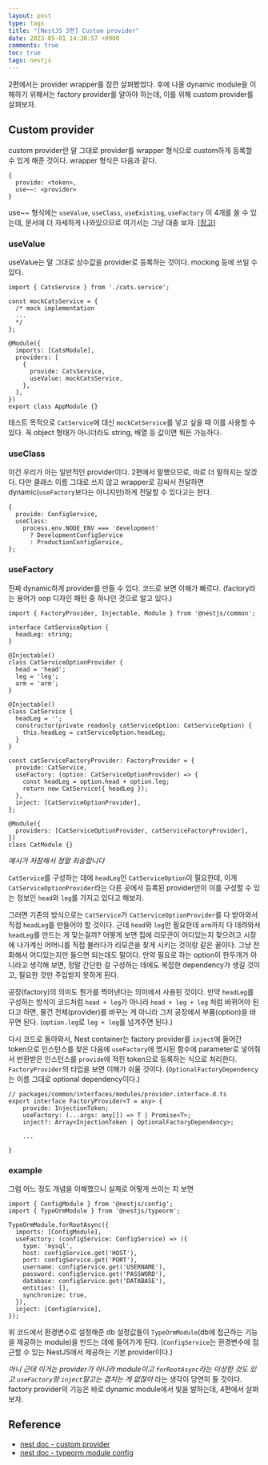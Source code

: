 ```yaml
---
layout: post
type: tags
title: "[NestJS 3편] Custom provider"
date: 2023-05-01 14:30:57 +0900
comments: true
toc: true
tags: nestjs
---
```



2편에서는 provider wrapper를 잠깐 살펴봤었다. 후에 나올 dynamic module을 이해하기 위해서는 factory provider를 알아야 하는데, 이를 위해 custom provider를 살펴보자.

## Custom provider

custom provider란 말 그대로 provider를 wrapper 형식으로 custom하게 등록할 수 있게 해준 것이다. wrapper 형식은 다음과 같다.

```tsx
{
  provide: <token>,
  use~~: <provider> 
}
```

use~~ 형식에는 `useValue`, `useClass`, `useExisting`, `useFactory` 이 4개를 쓸 수 있는데, 문서에 더 자세하게 나와있으므로 여기서는 그냥 대충 보자. [[참고]](https://docs.nestjs.com/fundamentals/custom-providers)

### useValue

useValue는 말 그대로 상수값을 provider로 등록하는 것이다. mocking 등에 쓰일 수 있다.

```tsx
import { CatsService } from './cats.service';

const mockCatsService = {
  /* mock implementation
  ...
  */
};

@Module({
  imports: [CatsModule],
  providers: [
    {
      provide: CatsService,
      useValue: mockCatsService,
    },
  ],
})
export class AppModule {}
```

테스트 목적으로 `CatService`에 대신 `mockCatService`를 넣고 싶을 때 이를 사용할 수 있다. 꼭 object 형태가 아니더라도 string, 배열 등 값이면 뭐든 가능하다.

### useClass

이건 우리가 아는 일반적인 provider이다. 2편에서 말했으므로, 따로 더 말하지는 않겠다. 다만 클래스 이름 그대로 쓰지 않고 wrapper로 감싸서 전달하면 dynamic(`useFactory`보다는 아니지만)하게 전달할 수 있다고는 한다.

```tsx
{
  provide: ConfigService,
  useClass:
    process.env.NODE_ENV === 'development'
      ? DevelopmentConfigService
      : ProductionConfigService,
};
```

### useFactory

진짜 dynamic하게 provider를 만들 수 있다. 코드로 보면 이해가 빠르다. (factory라는 용어가 oop 디자인 패턴 중 하나인 것으로 알고 있다.)

```tsx
import { FactoryProvider, Injectable, Module } from '@nestjs/common';

interface CatServiceOption {
  headLeg: string;
}

@Injectable()
class CatServiceOptionProvider {
  head = 'head';
  leg = 'leg';
  arm = 'arm';
}

@Injectable()
class CatService {
  headLeg = '';
  constructor(private readonly catServiceOption: CatServiceOption) {
    this.headLeg = catServiceOption.headLeg;
  }
}

const catServiceFactoryProvider: FactoryProvider = {
  provide: CatService,
  useFactory: (option: CatServiceOptionProvider) => {
    const headLeg = option.head + option.leg;
    return new CatService({ headLeg });
  },
  inject: [CatServiceOptionProvider],
};

@Module({
  providers: [CatServiceOptionProvider, catServiceFactoryProvider],
})
class CatModule {}
```

*예시가 처참해서 정말 죄송합니다*

`CatService`를 구성하는 데에 `headLeg`인 `CatServiceOption`이 필요한데, 이게 `CatServiceOptionProvider`라는 다른 곳에서 등록된 provider만이 이를 구성할 수 있는 정보인 `head`와 `leg`를 가지고 있다고 해보자.

그러면 기존의 방식으로는 `CatService`가 `CatServiceOptionProvider`를 다 받아와서 직접 `headLeg`를 만들어야 할 것이다. 근데 `head`와 `leg`만 필요한데 `arm`까지 다 데려와서 `headLeg`를 만드는 게 맞는걸까? 어떻게 보면 집에 리모콘이 어디있는지 찾으려고 시장에 나가계신 어머니를 직접 불러다가 리모콘을 찾게 시키는 것이랑 같은 꼴이다. 그냥 전화해서 어디있는지만 들으면 되는데도 말이다. 만약 필요로 하는 option이 한두개가 아니라고 생각해 보면, 정말 간단한 걸 구성하는 데에도 복잡한 dependency가 생길 것이고, 필요한 것만 주입받지 못하게 된다.

공장(factory)의 의미도 뭔가를 찍어낸다는 의미에서 사용된 것이다. 만약 `headLeg`를 구성하는 방식이 코드처럼 `head + leg`가 아니라 `head + leg + leg` 처럼 바뀌어야 된다고 하면, 물건 전체(provider)를 바꾸는 게 아니라 그저 공장에서 부품(option)을 바꾸면 된다. (`option.leg`로 `leg + leg`를 넘겨주면 된다.)

다시 코드로 돌아와서, Nest container는 factory provider를 `inject`에 들어간 token으로 인스턴스를 찾은 다음에 `useFactory`에 명시된 함수에 parameter로 넣어줘서 반환받은 인스턴스를 `provide`에 적힌 token으로 등록하는 식으로 처리한다. `FactoryProvider`의 타입을 보면 이해가 쉬울 것이다. (`OptionalFactoryDependency`는 이름 그대로 optional dependency이다.)

```tsx
// packages/common/interfaces/modules/provider.interface.d.ts
export interface FactoryProvider<T = any> {
    provide: InjectionToken;
    useFactory: (...args: any[]) => T | Promise<T>;
    inject?: Array<InjectionToken | OptionalFactoryDependency>;

    ...

}
```

### example

그럼 어느 정도 개념을 이해했으니 실제로 어떻게 쓰이는 지 보면

```tsx
import { ConfigModule } from '@nestjs/config';
import { TypeOrmModule } from '@nestjs/typeorm';

TypeOrmModule.forRootAsync({
  imports: [ConfigModule],
  useFactory: (configService: ConfigService) => ({
    type: 'mysql',
    host: configService.get('HOST'),
    port: configService.get('PORT'),
    username: configService.get('USERNAME'),
    password: configService.get('PASSWORD'),
    database: configService.get('DATABASE'),
    entities: [],
    synchronize: true,
  }),
  inject: [ConfigService],
});
```

위 코드에서 환경변수로 설정해준 db 설정값들이 `TypeOrmModule`(db에 접근하는 기능을 제공하는 module)을 만드는 데에 들어가게 된다. (`ConfigService`는 환경변수에 접근할 수 있는 NestJS에서 제공하는 기본 provider이다.)

*아니 근데 이거는 provider가 아니라 module이고 `forRootAsync`라는 이상한 것도 있고 `useFactory`랑 `inject`말고는 겹치는 게 없잖아* 라는 생각이 당연히 들 것이다. factory provider의 기능은 바로 dynamic module에서 빛을 발하는데, 4편에서 살펴보자.

## Reference

- [nest doc - custom provider](https://docs.nestjs.com/fundamentals/custom-providers)
- [nest doc - typeorm module config](https://docs.nestjs.com/techniques/database#async-configuration)
